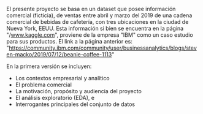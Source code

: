 El presente proyecto se basa en un dataset que posee información comercial (ficticia), de ventas entre abril y marzo del 2019 de una cadena comercial de bebidas de cafetería, con tres ubicaciones en la ciudad de Nueva York, EEUU. Esta información si bien se encuentra en la página "/www.kaggle.com", proviene de la empresa "IBM" como un caso estudio para sus productos. El link a la página anterior es: "https://community.ibm.com/community/user/businessanalytics/blogs/steven-macko/2019/07/12/beanie-coffee-1113"

En la primera versión se incluyen: 
- Los contextos empresarial y analítico
- El problema comercial
- La motivación, propósito y audiencia del proyecto
- El análisis exploratorio (EDA), e
- Interrogantes principales del conjunto de datos
